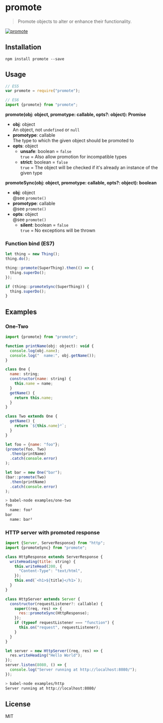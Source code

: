 # promote

> Promote objects to alter or enhance their functionality.

[![promote](https://raw.githubusercontent.com/stefanr/node-promote/gh-pages/images/promote.png)](https://www.npmjs.com/package/promote)

## Installation

```
npm install promote --save
```

## Usage

```js
// ES5
var promote = require("promote");

// ES6
import {promote} from "promote";
```

**promote(obj: object, promotype: callable, opts?: object): Promise**
- **obj**: object  
  An object, not `undefined` or `null`
- **promotype**: callable  
  The type to which the given object should be promoted to
- **opts**: object
  - **unsafe**: boolean = `false`  
    `true` = Also allow promotion for incompatible types  
  - **strict**: boolean = `false`  
    `true` = The object will be checked if it's already an instance of the given type

**promoteSync(obj: object, promotype: callable, opts?: object): boolean**
- **obj**: object  
  @see `promote()`
- **promotype**: callable  
  @see `promote()`
- **opts**: object  
  @see `promote()`
  - **silent**: boolean = `false`  
    `true` = No exceptions will be thrown

### Function bind (ES7)

```js
let thing = new Thing();
thing.do();

thing::promote(SuperThing).then(() => {
  thing.superDo();
});

if (thing::promoteSync(SuperThing)) {
  thing.superDo();
}
```

## Examples

### One-Two

```js
import {promote} from "promote";

function printName(obj: object): void {
  console.log(obj.name);
  console.log("  name:", obj.getName());
}

class One {
  name: string;
  constructor(name: string) {
    this.name = name;
  }
  getName() {
    return this.name;
  }
}

class Two extends One {
  getName() {
    return `${this.name}²`;
  }
}

let foo = {name: "foo"};
(promote(foo, Two)
  .then(printName)
  .catch(console.error)
);

let bar = new One("bar");
(bar::promote(Two)
  .then(printName)
  .catch(console.error)
);
```

```sh
> babel-node examples/one-two
foo
  name: foo²
bar
  name: bar²
```

### HTTP server with promoted response

```js
import {Server, ServerResponse} from "http";
import {promoteSync} from "promote";

class HttpResponse extends ServerResponse {
  writeHeading(title: string) {
    this.writeHead(200, {
      "Content-Type": "text/html",
    });
    this.end(`<h1>${title}</h1>`);
  }
}

class HttpServer extends Server {
  constructor(requestListener?: callable) {
    super((req, res) => {
      res::promoteSync(HttpResponse);
    });
    if (typeof requestListener === "function") {
      this.on("request", requestListener);
    }
  }
}

let server = new HttpServer((req, res) => {
  res.writeHeading("Hello World");
});
server.listen(8080, () => {
  console.log("Server running at http://localhost:8080/");
});
```

```sh
> babel-node examples/http
Server running at http://localhost:8080/
```

## License

MIT
